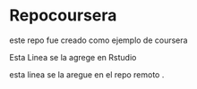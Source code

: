 # Repocoursera
este repo fue creado como ejemplo de coursera

Esta Linea se la agrege en Rstudio

esta linea se la aregue en el repo remoto .
